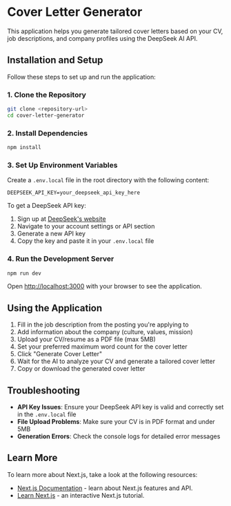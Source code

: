 # Cover Letter Generator

This application helps you generate tailored cover letters based on your CV, job descriptions, and company profiles using the DeepSeek AI API.

## Installation and Setup

Follow these steps to set up and run the application:

### 1. Clone the Repository

```bash
git clone <repository-url>
cd cover-letter-generator
```

### 2. Install Dependencies

```bash
npm install
```

### 3. Set Up Environment Variables

Create a `.env.local` file in the root directory with the following content:

```
DEEPSEEK_API_KEY=your_deepseek_api_key_here
```

To get a DeepSeek API key:

1. Sign up at [DeepSeek's website](https://deepseek.com)
2. Navigate to your account settings or API section
3. Generate a new API key
4. Copy the key and paste it in your `.env.local` file

### 4. Run the Development Server

```bash
npm run dev
```

Open [http://localhost:3000](http://localhost:3000) with your browser to see the application.

## Using the Application

1. Fill in the job description from the posting you're applying to
2. Add information about the company (culture, values, mission)
3. Upload your CV/resume as a PDF file (max 5MB)
4. Set your preferred maximum word count for the cover letter
5. Click "Generate Cover Letter"
6. Wait for the AI to analyze your CV and generate a tailored cover letter
7. Copy or download the generated cover letter

## Troubleshooting

- **API Key Issues**: Ensure your DeepSeek API key is valid and correctly set in the `.env.local` file
- **File Upload Problems**: Make sure your CV is in PDF format and under 5MB
- **Generation Errors**: Check the console logs for detailed error messages

## Learn More

To learn more about Next.js, take a look at the following resources:

- [Next.js Documentation](https://nextjs.org/docs) - learn about Next.js features and API.
- [Learn Next.js](https://nextjs.org/learn) - an interactive Next.js tutorial.